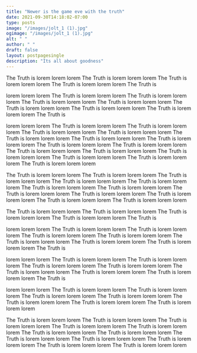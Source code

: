 ```yaml
---
title: "Newer is the game eve with the truth"
date: 2021-09-30T14:18:02-07:00
type: posts
image: "/images/jolt_1 (1).jpg"
ogimage: "/images/jolt_1 (1).jpg"
alt: " "
author: " "
draft: false
layout: postpagesingle
description: "Its all about goodness"
---
```


The Truth is
lorem lorem lorem The Truth is
lorem lorem lorem The Truth is
lorem lorem lorem The Truth is
lorem lorem lorem
The Truth is

lorem lorem lorem The Truth is
lorem lorem lorem The Truth is
lorem lorem lorem The Truth is
lorem lorem lorem
The Truth is
lorem lorem lorem The Truth is
lorem lorem lorem The Truth is
lorem lorem lorem The Truth is
lorem lorem lorem
The Truth is

lorem lorem lorem The Truth is
lorem lorem lorem The Truth is
lorem lorem lorem The Truth is
lorem lorem lorem
The Truth is
lorem lorem lorem The Truth is
lorem lorem lorem The Truth is
lorem lorem lorem The Truth is
lorem lorem lorem
The Truth is
lorem lorem lorem The Truth is
lorem lorem lorem The Truth is
lorem lorem lorem The Truth is
lorem lorem lorem
The Truth is
lorem lorem lorem The Truth is
lorem lorem lorem The Truth is
lorem lorem lorem The Truth is
lorem lorem lorem

The Truth is
lorem lorem lorem The Truth is
lorem lorem lorem The Truth is
lorem lorem lorem The Truth is
lorem lorem lorem
The Truth is
lorem lorem lorem The Truth is
lorem lorem lorem The Truth is
lorem lorem lorem The Truth is
lorem lorem lorem
The Truth is
lorem lorem lorem The Truth is
lorem lorem lorem The Truth is
lorem lorem lorem The Truth is
lorem lorem lorem

The Truth is
lorem lorem lorem The Truth is
lorem lorem lorem The Truth is
lorem lorem lorem The Truth is
lorem lorem lorem
The Truth is

lorem lorem lorem The Truth is
lorem lorem lorem The Truth is
lorem lorem lorem The Truth is
lorem lorem lorem
The Truth is
lorem lorem lorem The Truth is
lorem lorem lorem The Truth is
lorem lorem lorem The Truth is
lorem lorem lorem
The Truth is

lorem lorem lorem The Truth is
lorem lorem lorem The Truth is
lorem lorem lorem The Truth is
lorem lorem lorem
The Truth is
lorem lorem lorem The Truth is
lorem lorem lorem The Truth is
lorem lorem lorem The Truth is
lorem lorem lorem
The Truth is

lorem lorem lorem The Truth is
lorem lorem lorem The Truth is
lorem lorem lorem The Truth is
lorem lorem lorem
The Truth is
lorem lorem lorem The Truth is
lorem lorem lorem The Truth is
lorem lorem lorem The Truth is
lorem lorem lorem

The Truth is
lorem lorem lorem The Truth is
lorem lorem lorem The Truth is
lorem lorem lorem The Truth is
lorem lorem lorem
The Truth is
lorem lorem lorem The Truth is
lorem lorem lorem The Truth is
lorem lorem lorem The Truth is
lorem lorem lorem
The Truth is
lorem lorem lorem The Truth is
lorem lorem lorem The Truth is
lorem lorem lorem The Truth is
lorem lorem lorem
